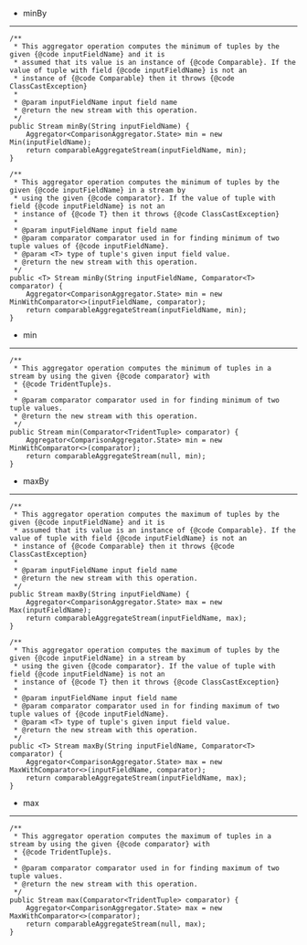 - minBy

***

    /**
     * This aggregator operation computes the minimum of tuples by the given {@code inputFieldName} and it is
     * assumed that its value is an instance of {@code Comparable}. If the value of tuple with field {@code inputFieldName} is not an
     * instance of {@code Comparable} then it throws {@code ClassCastException}
     *
     * @param inputFieldName input field name
     * @return the new stream with this operation.
     */
    public Stream minBy(String inputFieldName) {
        Aggregator<ComparisonAggregator.State> min = new Min(inputFieldName);
        return comparableAggregateStream(inputFieldName, min);
    }

    /**
     * This aggregator operation computes the minimum of tuples by the given {@code inputFieldName} in a stream by
     * using the given {@code comparator}. If the value of tuple with field {@code inputFieldName} is not an
     * instance of {@code T} then it throws {@code ClassCastException}
     *
     * @param inputFieldName input field name
     * @param comparator comparator used in for finding minimum of two tuple values of {@code inputFieldName}.
     * @param <T> type of tuple's given input field value.
     * @return the new stream with this operation.
     */
    public <T> Stream minBy(String inputFieldName, Comparator<T> comparator) {
        Aggregator<ComparisonAggregator.State> min = new MinWithComparator<>(inputFieldName, comparator);
        return comparableAggregateStream(inputFieldName, min);
    }


- min

***

    /**
     * This aggregator operation computes the minimum of tuples in a stream by using the given {@code comparator} with
     * {@code TridentTuple}s.
     *
     * @param comparator comparator used in for finding minimum of two tuple values.
     * @return the new stream with this operation.
     */
    public Stream min(Comparator<TridentTuple> comparator) {
        Aggregator<ComparisonAggregator.State> min = new MinWithComparator<>(comparator);
        return comparableAggregateStream(null, min);
    }

- maxBy

***

    /**
     * This aggregator operation computes the maximum of tuples by the given {@code inputFieldName} and it is
     * assumed that its value is an instance of {@code Comparable}. If the value of tuple with field {@code inputFieldName} is not an
     * instance of {@code Comparable} then it throws {@code ClassCastException}
     *
     * @param inputFieldName input field name
     * @return the new stream with this operation.
     */
    public Stream maxBy(String inputFieldName) {
        Aggregator<ComparisonAggregator.State> max = new Max(inputFieldName);
        return comparableAggregateStream(inputFieldName, max);
    }

    /**
     * This aggregator operation computes the maximum of tuples by the given {@code inputFieldName} in a stream by
     * using the given {@code comparator}. If the value of tuple with field {@code inputFieldName} is not an
     * instance of {@code T} then it throws {@code ClassCastException}
     *
     * @param inputFieldName input field name
     * @param comparator comparator used in for finding maximum of two tuple values of {@code inputFieldName}.
     * @param <T> type of tuple's given input field value.
     * @return the new stream with this operation.
     */
    public <T> Stream maxBy(String inputFieldName, Comparator<T> comparator) {
        Aggregator<ComparisonAggregator.State> max = new MaxWithComparator<>(inputFieldName, comparator);
        return comparableAggregateStream(inputFieldName, max);
    }

- max

***

    /**
     * This aggregator operation computes the maximum of tuples in a stream by using the given {@code comparator} with
     * {@code TridentTuple}s.
     *
     * @param comparator comparator used in for finding maximum of two tuple values.
     * @return the new stream with this operation.
     */
    public Stream max(Comparator<TridentTuple> comparator) {
        Aggregator<ComparisonAggregator.State> max = new MaxWithComparator<>(comparator);
        return comparableAggregateStream(null, max);
    }
